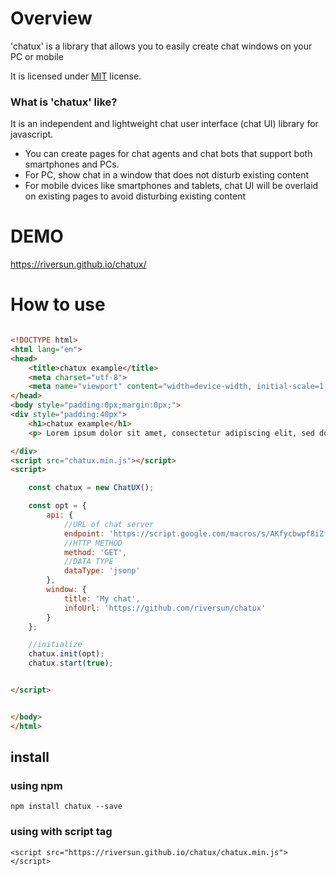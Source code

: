 # Overview
'chatux' is a library that allows you to easily create chat windows on your PC or mobile

It is licensed under [MIT](https://opensource.org/licenses/MIT) license.

###  What is '**chatux**' like?
It is an independent and lightweight chat user interface (chat UI) library for javascript.

- You can create pages for chat agents and chat bots that support both smartphones and PCs.
- For PC, show chat in a window that does not disturb existing content
- For mobile dvices like smartphones and tablets, chat UI will be overlaid on existing pages to avoid disturbing existing content

# DEMO
https://riversun.github.io/chatux/

# How to use

```html

<!DOCTYPE html>
<html lang="en">
<head>
    <title>chatux example</title>
    <meta charset="utf-8">
    <meta name="viewport" content="width=device-width, initial-scale=1, maximum-scale=1">
</head>
<body style="padding:0px;margin:0px;">
<div style="padding:40px">
    <h1>chatux example</h1>
    <p> Lorem ipsum dolor sit amet, consectetur adipiscing elit, sed do eiusmod tempor incididunt ut labore et dolore magna aliqua.</p>

</div>
<script src="chatux.min.js"></script>
<script>

    const chatux = new ChatUX();

    const opt = {
        api: {
            //URL of chat server
            endpoint: 'https://script.google.com/macros/s/AKfycbwpf8iZfGXkJD6K__oCVQYF35HLBQjYxmKP0Ifrpe_piK4By4rh/exec',
            //HTTP METHOD
            method: 'GET',
            //DATA TYPE
            dataType: 'jsonp'
        },
        window: {
            title: 'My chat',
            infoUrl: 'https://github.com/riversun/chatux'
        }
    };

    //initialize
    chatux.init(opt);
    chatux.start(true);


</script>


</body>
</html>

```


## install
### using npm

```
npm install chatux --save
```

### using with script tag

```
<script src="https://riversun.github.io/chatux/chatux.min.js"></script>
```
